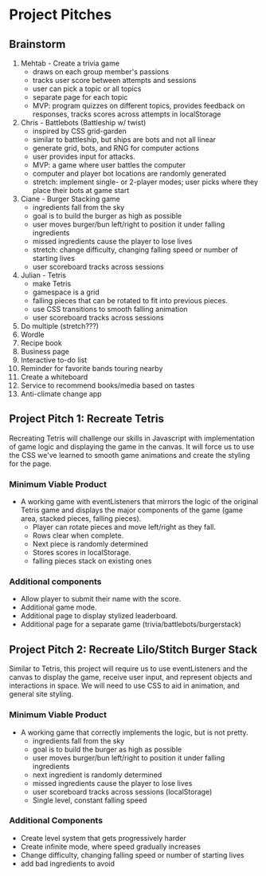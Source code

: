 # Project Pitches

## Brainstorm

1. Mehtab - Create a trivia game 
    - draws on each group member's passions
    - tracks user score between attempts and sessions
    - user can pick a topic or all topics
    - separate page for each topic
    - MVP: program quizzes on different topics, provides
        feedback on responses, tracks scores across
        attempts in localStorage
2. Chris - Battlebots (Battleship w/ twist)
    - inspired by CSS grid-garden
    - similar to battleship, but ships are bots and not all linear
    - generate grid, bots, and RNG for computer actions
    - user provides input for attacks.
    - MVP: a game where user battles the computer
    - computer and player bot locations are randomly generated
    - stretch: implement single- or 2-player modes; user picks where they place their bots at game start
3. Ciane - Burger Stacking game
    - ingredients fall from the sky
    - goal is to build the burger as high as possible
    - user moves burger/bun left/right to position it under falling ingredients
    - missed ingredients cause the player to lose lives
    - stretch: change difficulty, changing falling speed or number of starting lives
    - user scoreboard tracks across sessions
4. Julian - Tetris
    - make Tetris
    - gamespace is a grid
    - falling pieces that can be rotated to fit into previous pieces.
    - use CSS transitions to smooth falling animation
    - user scoreboard tracks across sessions
5. Do multiple (stretch???)
6. Wordle
7. Recipe book
8. Business page
9. Interactive to-do list
10. Reminder for favorite bands touring nearby
11. Create a whiteboard
12. Service to recommend books/media based on tastes
13. Anti-climate change app

## Project Pitch 1: Recreate Tetris

Recreating Tetris will challenge our skills in Javascript with implementation of game logic and displaying the game in the canvas. It will force us to use the CSS we've learned to smooth game animations and create the styling for the page.

### Minimum Viable Product

- A working game with eventListeners that mirrors the logic of the original Tetris game and displays the major components of the game (game area, stacked pieces, falling pieces).
  - Player can rotate pieces and move left/right as they fall.
  - Rows clear when complete.
  - Next piece is randomly determined
  - Stores scores in localStorage.
  - falling pieces stack on existing ones

### Additional components

- Allow player to submit their name with the score.
- Additional game mode.
- Additional page to display stylized leaderboard.
- Additional page for a separate game (trivia/battlebots/burgerstack)

## Project Pitch 2: Recreate Lilo/Stitch Burger Stack

Similar to Tetris, this project will require us to use eventListeners and the canvas to display the game, receive user input, and represent objects and interactions in space. We will need to use CSS to aid in animation, and general site styling. 

### Minimum Viable Product

- A working game that correctly implements the logic, but is not pretty.
  - ingredients fall from the sky
  - goal is to build the burger as high as possible
  - user moves burger/bun left/right to position it under falling ingredients
  - next ingredient is randomly determined
  - missed ingredients cause the player to lose lives
  - user scoreboard tracks across sessions (localStorage)
  - Single level, constant falling speed

### Additional Components

- Create level system that gets progressively harder
- Create infinite mode, where speed gradually increases
- Change difficulty, changing falling speed or number of starting lives
- add bad ingredients to avoid
